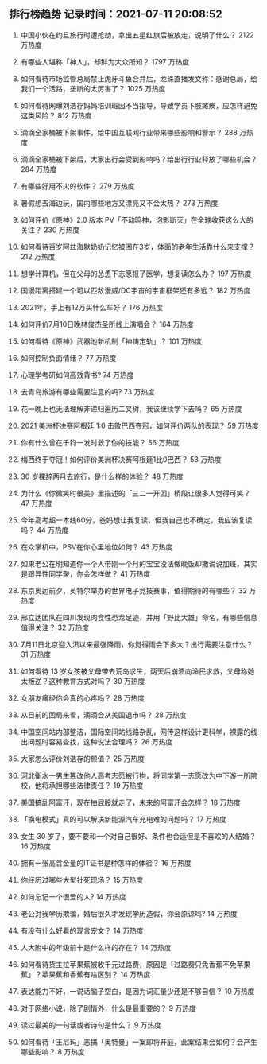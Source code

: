 
## 排行榜趋势 记录时间：2021-07-11 20:08:52
  
  1. 中国小伙在约旦旅行时遭抢劫，拿出五星红旗后被放走，说明了什么？ 2122 万热度
    
  2. 有哪些人堪称「神人」，却鲜为大众所知？ 1797 万热度
    
  3. 如何看待市场监管总局禁止虎牙斗鱼合并后，龙珠直播发文称：感谢总局，给我们一个活路，垄断的太厉害了？ 1025 万热度
    
  4. 如何看待网曝刘浩存妈妈培训班因不当指导，导致学员下肢瘫痪，应怎样避免这类风险？ 812 万热度
    
  5. 滴滴全家桶被下架事件，给中国互联网行业带来哪些影响和警示？ 288 万热度
    
  6. 滴滴全家桶被下架后，大家出行会受到影响吗？给出行行业释放了哪些机会？ 284 万热度
    
  7. 有哪些好用不火的软件？ 279 万热度
    
  8. 暑假想去海边玩，国内哪些地方又漂亮又不会太热？ 273 万热度
    
  9. 如何评价《原神》2.0 版本 PV「不动鸣神，泡影断灭」在全球收获这么大的关注？ 230 万热度
    
  10. 如何看待百岁阿兹海默奶奶记忆被困在3岁，体面的老年生活靠什么来支撑？ 212 万热度
    
  11. 想学计算机，但在父母的怂恿下志愿报了医学，想复读怎么办？ 197 万热度
    
  12. 国漫距离搭建一个可以匹敌漫威/DC宇宙的宇宙框架还有多远？ 182 万热度
    
  13. 2021年，手上有12万买什么车好？ 176 万热度
    
  14. 如何评价7月10日晚林俊杰圣所线上演唱会？ 164 万热度
    
  15. 如何看待《原神》武器池新机制「神铸定轨」？ 101 万热度
    
  16. 如何控制负面情绪？ 77 万热度
    
  17. 心理学考研如何高效背书? 74 万热度
    
  18. 去青岛旅游有哪些需要注意的吗? 73 万热度
    
  19. 花一晚上也无法理解非递归遍历二叉树，我该继续学下去吗？ 65 万热度
    
  20. 2021 美洲杯决赛阿根廷 1:0 击败巴西夺冠，如何评价两队的表现？ 59 万热度
    
  21. 你有什么曾在千钧一发时救了你的技能？ 56 万热度
    
  22. 梅西终于夺冠！如何评价美洲杯决赛阿根廷1比0巴西？ 53 万热度
    
  23. 30 岁裸辞两月去旅行，是什么样的体验？ 48 万热度
    
  24. 为什么《你微笑时很美》里描述的「三二一开团」桥段让很多人觉得可笑？ 47 万热度
    
  25. 今年高考超一本线60分，爸妈想让我复读，但我自己也不确定，我应该复读吗？ 44 万热度
    
  26. 在众掌机中，PSV在你心里地位如何？ 43 万热度
    
  27. 如果老公在明知道你一个人带刚一个月的宝宝没法做晚饭却撒谎说加班，其实是跟异性同学聚，你会怎样做？ 41 万热度
    
  28. 东京奥运前夕，英特尔举办的世界电子竞技赛事，值得期待的有哪些？ 32 万热度
    
  29. 邢立达团队在四川发现肉食性恐龙足迹，并用「野比大雄」命名，有哪些信息值得关注？ 32 万热度
    
  30. 7月11日北京迎入汛以来最强降雨，你觉得雨会下多大？出行需要注意什么？ 31 万热度
    
  31. 如何看待 13 岁女孩被父母带去荒岛求生，两天后崩溃向渔民求救，父母称她太叛逆？这种教育方式对吗？ 30 万热度
    
  32. 女朋友痛经你会真的心疼吗？ 28 万热度
    
  33. 从目前的困局来看，滴滴会从美国退市吗？ 28 万热度
    
  34. 中国空间站内部整洁，国际空间站线路杂乱，网传这样设计更科学，裸露的线出问题时容易查找，这种说法合理吗？ 26 万热度
    
  35. 大家怎么评价刘浩存的颜值？ 25 万热度
    
  36. 河北衡水一男生篡改他人高考志愿被行拘，将同学第一志愿改为中下游一所院校，他将承担哪些法律责任？ 19 万热度
    
  37. 美国搞乱阿富汗，现在拍屁股就走了，未来的阿富汗会怎样？ 18 万热度
    
  38. 「换电模式」真的可以解决新能源汽车充电难的问题吗？ 17 万热度
    
  39. 女生 30 岁了，要不要和一个对自己很好、条件也合适但是不喜欢的人结婚？ 16 万热度
    
  40. 拥有一张高含金量的IT证书是种怎样的体验？ 16 万热度
    
  41. 你经历过哪些大型社死现场？ 15 万热度
    
  42. 如何忘记一个很爱的人? 14 万热度
    
  43. 老公对我学历欺骗，婚后很久才发现学历造假，你会原谅吗? 14 万热度
    
  44. 有没有什么好看的现言宠文？ 14 万热度
    
  45. 人大附中的年级前十是什么样的存在？ 14 万热度
    
  46. 如何看待货主拉苹果蕉被收千元过路费，原因是「过路费只免香蕉不免苹果蕉」？苹果蕉和香蕉有啥区别？ 14 万热度
    
  47. 表达能力不好，一说话脑子空白，是因为词汇量少还是不够自信？ 10 万热度
    
  48. 对于网络小说，除了剧情外，什么是最重要的？ 9 万热度
    
  49. 读过最美的一句话或者诗句是什么？ 9 万热度
    
  50. 如何看待「王尼玛」恶搞「奥特曼」一案即将开庭，此案结果会如何？会产生哪些影响？ 8 万热度
    